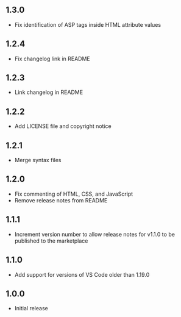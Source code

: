 ## 1.3.0
- Fix identification of ASP tags inside HTML attribute values

## 1.2.4
- Fix changelog link in README

## 1.2.3
- Link changelog in README

## 1.2.2
- Add LICENSE file and copyright notice

## 1.2.1
- Merge syntax files

## 1.2.0
- Fix commenting of HTML, CSS, and JavaScript
- Remove release notes from README

## 1.1.1
- Increment version number to allow release notes for v1.1.0 to be published to the marketplace

## 1.1.0
- Add support for versions of VS Code older than 1.19.0

## 1.0.0
- Initial release